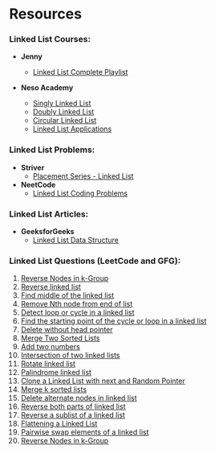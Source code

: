 # Resources  

### Linked List Courses:
- **Jenny**
    - [Linked List Complete Playlist](https://youtube.com/playlist?list=PLLcbVqbhgEc1rAtOQdFeF5xgwe2DC-t1o&feature=shared)

- **Neso Academy**
    - [Singly Linked List](https://youtube.com/playlist?list=PLBlnK6fEyqRi3-lvwLGzcaquOs5OBTCww&feature=shared)
    - [Doubly Linked List](https://youtube.com/playlist?list=PLBlnK6fEyqRg7pacSDMgPn7vDVhz3N1uf&feature=shared)
    - [Circular Linked List](https://youtube.com/playlist?list=PLBlnK6fEyqRjW4jK-CbshJuX20nc_3IaN&feature=shared)
    - [Linked List Applications](https://youtube.com/playlist?list=PLBlnK6fEyqRgFNP3HnaVayBYev4SGPwJs&feature=shared)

### Linked List Problems:
- **Striver** 
    - [Placement Series - Linked List](https://youtube.com/playlist?list=PLBlnK6fEyqRgFNP3HnaVayBYev4SGPwJs&feature=shared)
- **NeetCode**
    - [Linked List Coding Problems](https://youtube.com/playlist?list=PLot-Xpze53leU0Ec0VkBhnf4npMRFiNcB&feature=shared)

### Linked List Articles:
- **GeeksforGeeks**
    - [Linked List Data Structure](https://www.geeksforgeeks.org/data-structures/linked-list/)

### Linked List Questions (LeetCode and GFG):
1. [Reverse Nodes in k-Group](https://leetcode.com/problems/reverse-nodes-in-k-group/)
2. [Reverse linked list](https://leetcode.com/problems/reverse-linked-list/)
3. [Find middle of the linked list](https://leetcode.com/problems/middle-of-the-linked-list/)
4. [Remove Nth node from end of list](https://leetcode.com/problems/remove-nth-node-from-end-of-list/)
5. [Detect loop or cycle in a linked list](https://leetcode.com/problems/linked-list-cycle/)
6. [Find the starting point of the cycle or loop in a linked list](https://leetcode.com/problems/linked-list-cycle-ii/)
7. [Delete without head pointer](https://leetcode.com/problems/delete-node-in-a-linked-list/)
8. [Merge Two Sorted Lists](https://leetcode.com/problems/merge-two-sorted-lists/)
9. [Add two numbers](https://leetcode.com/problems/add-two-numbers/)
10. [Intersection of two linked lists](https://leetcode.com/problems/intersection-of-two-linked-lists/)
11. [Rotate linked list](https://leetcode.com/problems/rotate-list/)
12. [Palindrome linked list](https://leetcode.com/problems/palindrome-linked-list/) 
13. [Clone a Linked List with next and Random Pointer](https://leetcode.com/problems/copy-list-with-random-pointer/)
14. [Merge k sorted lists](https://leetcode.com/problems/merge-k-sorted-lists/)
15. [Delete alternate nodes in linked list](https://practice.geeksforgeeks.org/problems/delete-alternate-nodes/)
16. [Reverse both parts of linked list](https://practice.geeksforgeeks.org/problems/reverse-both-parts--170647)
17. [Reverse a sublist of a linked list](https://leetcode.com/problems/reverse-linked-list-ii/)
18. [Flattening a Linked List](https://practice.geeksforgeeks.org/problems/flattening-a-linked-list--170645)
19. [Pairwise swap elements of a linked list](https://practice.geeksforgeeks.org/problems/pairwise-swap-elements-of-a-linked-list-by-swapping-data)
20. [Reverse Nodes in k-Group](https://leetcode.com/problems/reverse-nodes-in-k-group/)